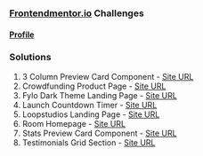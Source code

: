 ### [Frontendmentor.io](https://www.frontendmentor.io/challenges) Challenges

#### [Profile](https://www.frontendmentor.io/profile/luizsp7m)

### Solutions
01. 3 Column Preview Card Component - [Site URL](https://3-column-preview-card-component-zeta-plum.vercel.app/)
02. Crowdfunding Product Page - [Site URL](https://nifty-kalam-677ad1.netlify.app/)
03. Fylo Dark Theme Landing Page - [Site URL](https://fylo-dark-theme-landing-page-peach.vercel.app/)
04. Launch Countdown Timer - [Site URL](https://launch-countdown-timer-six-gamma.vercel.app/)
05. Loopstudios Landing Page - [Site URL](https://cranky-jepsen-e924b5.netlify.app/)
06. Room Homepage - [Site URL](https://reverent-wozniak-e4a508.netlify.app/)
07. Stats Preview Card Component - [Site URL](https://sleepy-khorana-57a258.netlify.app/)
08. Testimonials Grid Section - [Site URL](https://zen-leavitt-c9841e.netlify.app/)
